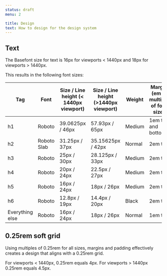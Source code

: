 ```yaml
---
status: draft
menu: 2

title: Design
text: How to design for the design system
---
```


## Text

The Basefont size for text is 16px for viewports < 1440px and 18px for viewports > 1440px.

This results in the following font sizes:


| Tag             | Font                 | Size / Line height \(< 1440px viewport\) | Size / Line height \(>1440px viewport\) | Weight | Margin (em is multiple of font size) |
|-----------------|----------------------|------------------------------------------|-----------------------------------------|--------|--------------------------------------|
| h1              | Roboto               | 39.0625px / 46px                         | 57.93px / 65px                          | Medium | 1em top and bottom                   |
| h2              | Roboto Slab          | 31.25px / 37px                           | 35.15625px / 42px                       | Normal | 2em top                              |
| h3              | Roboto               | 25px / 30px                              | 28.125px / 33px                         | Medium | 2em top                              |
| h4              | Roboto               | 20px / 24px                              | 22.5px / 27px                           | Medium | 2em top                              |
| h5              | Roboto               | 16px / 24px                              | 18px / 26px                             | Medium | 2em top                              |
| h6              | Roboto               | 12.8px / 19px                            | 14.4px / 20px                           | Black  | 2em top                              |
| Everything else | Roboto               | 16px / 24px                              | 18px / 26px                             | Normal | 1em top                              |


## 0.25rem soft grid

Using multiples of 0.25rem for all sizes, margins and padding effectively creates a design that aligns with a 0.25rem grid.

For viewports < 1440px, 0.25rem equals 4px. For viewports > 1440px 0.25rem equals 4.5px.